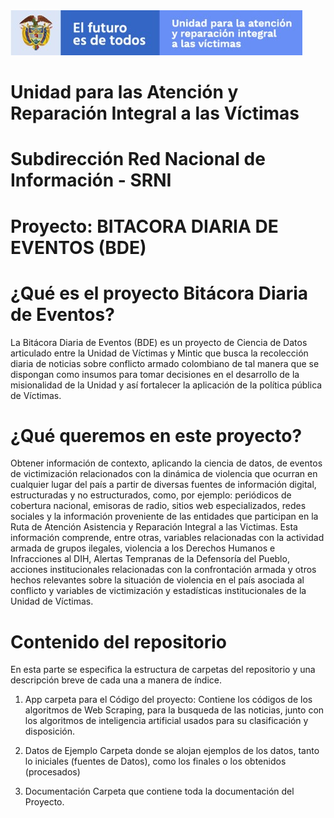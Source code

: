 <img src="/App/Unidad.jpg" alt="Subdirección Red Nacional de Informacion"/>
 
 # Unidad para las Atención y Reparación Integral a las Víctimas 
 # Subdirección Red Nacional de Información - SRNI
 # Proyecto: BITACORA DIARIA DE EVENTOS (BDE)
 #
  
 
# ¿Qué es el proyecto Bitácora Diaria de Eventos?

La Bitácora Diaria de Eventos (BDE) es un proyecto de Ciencia de Datos articulado entre la Unidad de Víctimas y Mintic que busca la recolección diaria de noticias sobre conflicto armado colombiano de tal manera que se dispongan como insumos para tomar decisiones en el desarrollo de la misionalidad de la Unidad y así fortalecer la aplicación de la política pública de Víctimas.


# ¿Qué queremos en este proyecto?

Obtener información de contexto, aplicando la ciencia de datos, de eventos de victimización relacionados con la dinámica de violencia que ocurran en cualquier lugar del país a partir de diversas fuentes de información digital, estructuradas y no estructurados, como, por ejemplo: periódicos de cobertura nacional, emisoras de radio, sitios web especializados, redes sociales y la información proveniente de las entidades que participan en la Ruta de Atención Asistencia y Reparación Integral a las Victimas. Esta información comprende, entre otras, variables relacionadas con la actividad armada de grupos ilegales, violencia a los Derechos Humanos e Infracciones al DIH, Alertas Tempranas de la Defensoría del Pueblo, acciones institucionales relacionadas con la confrontación armada y otros hechos relevantes sobre la situación de violencia en el país asociada al conflicto y variables de victimización y estadísticas institucionales de la Unidad de Víctimas.

# Contenido del repositorio

En esta parte se especifica la estructura de carpetas del repositorio y una descripción breve de cada una a manera de índice.

1. App                   carpeta para el Código del proyecto: 
   Contiene los códigos de los algoritmos de Web Scraping, para la busqueda de las noticias, junto con los algoritmos de inteligencia artificial usados para su clasificación y disposición.
   
2. Datos de Ejemplo      Carpeta donde se alojan ejemplos de los datos, tanto lo iniciales (fuentes de Datos), como los finales o los obtenidos (procesados)

3. Documentación         Carpeta que contiene toda la documentación del Proyecto.





